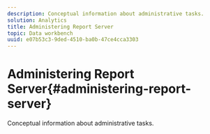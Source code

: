 ```yaml
---
description: Conceptual information about administrative tasks.
solution: Analytics
title: Administering Report Server
topic: Data workbench
uuid: e07b53c3-9ded-4510-ba0b-47ce4cca3303
---
```


# Administering Report Server{#administering-report-server}

Conceptual information about administrative tasks.

